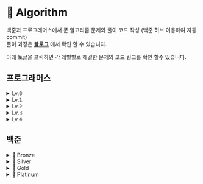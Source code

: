# 📌 Algorithm

백준과 프로그래머스에서 푼 알고리즘 문제와 풀이 코드 작성 (백준 허브 이용하여 자동 commit)   
풀이 과정은 **[블로그](https://hy-ung.tistory.com/category/Algorithm)** 에서 확인 할 수 있습니다.

아래 토글을 클릭하면 각 레별별로 해결한 문제와 코드 링크를 확인 할수 있습니다.   

## 프로그래머스
<details>
<summary>Lv.𝟘</summary>

- [두수의 차](https://github.com/hye-ung97/Algorithm/tree/8e17a3d259acd86e646ec4db1fae74af52aad166/%ED%94%84%EB%A1%9C%EA%B7%B8%EB%9E%98%EB%A8%B8%EC%8A%A4/lv0/120803.%E2%80%85%EB%91%90%E2%80%85%EC%88%98%EC%9D%98%E2%80%85%EC%B0%A8)
- [배열 두배 만들기](https://github.com/hye-ung97/Algorithm/tree/8e17a3d259acd86e646ec4db1fae74af52aad166/%ED%94%84%EB%A1%9C%EA%B7%B8%EB%9E%98%EB%A8%B8%EC%8A%A4/lv0/120809.%E2%80%85%EB%B0%B0%EC%97%B4%E2%80%85%EB%91%90%EB%B0%B0%E2%80%85%EB%A7%8C%EB%93%A4%EA%B8%B0)
- [나머지 구하기](https://github.com/hye-ung97/Algorithm/tree/8e17a3d259acd86e646ec4db1fae74af52aad166/%ED%94%84%EB%A1%9C%EA%B7%B8%EB%9E%98%EB%A8%B8%EC%8A%A4/lv0/120810.%E2%80%85%EB%82%98%EB%A8%B8%EC%A7%80%E2%80%85%EA%B5%AC%ED%95%98%EA%B8%B0)
- [로그인 성공?](https://github.com/hye-ung97/Algorithm/tree/8e17a3d259acd86e646ec4db1fae74af52aad166/%ED%94%84%EB%A1%9C%EA%B7%B8%EB%9E%98%EB%A8%B8%EC%8A%A4/lv0/120883.%E2%80%85%EB%A1%9C%EA%B7%B8%EC%9D%B8%E2%80%85%EC%84%B1%EA%B3%B5%EF%BC%9F)
- [A로 B만들기](https://github.com/hye-ung97/Algorithm/tree/8e17a3d259acd86e646ec4db1fae74af52aad166/%ED%94%84%EB%A1%9C%EA%B7%B8%EB%9E%98%EB%A8%B8%EC%8A%A4/lv0/120886.%E2%80%85A%EB%A1%9C%E2%80%85B%E2%80%85%EB%A7%8C%EB%93%A4%EA%B8%B0)
- [OX퀴즈](https://github.com/hye-ung97/Algorithm/tree/8e17a3d259acd86e646ec4db1fae74af52aad166/%ED%94%84%EB%A1%9C%EA%B7%B8%EB%9E%98%EB%A8%B8%EC%8A%A4/lv0/120907.%E2%80%85OX%ED%80%B4%EC%A6%88)
- [세균 증식](https://github.com/hye-ung97/Algorithm/tree/8e17a3d259acd86e646ec4db1fae74af52aad166/%ED%94%84%EB%A1%9C%EA%B7%B8%EB%9E%98%EB%A8%B8%EC%8A%A4/lv0/120910.%E2%80%85%EC%84%B8%EA%B7%A0%E2%80%85%EC%A6%9D%EC%8B%9D)
- [7의 개수](https://github.com/hye-ung97/Algorithm/tree/8e17a3d259acd86e646ec4db1fae74af52aad166/%ED%94%84%EB%A1%9C%EA%B7%B8%EB%9E%98%EB%A8%B8%EC%8A%A4/lv0/120912.%E2%80%857%EC%9D%98%E2%80%85%EA%B0%9C%EC%88%98)
- [잘라서 배열로 저장하기](https://github.com/hye-ung97/Algorithm/tree/8e17a3d259acd86e646ec4db1fae74af52aad166/%ED%94%84%EB%A1%9C%EA%B7%B8%EB%9E%98%EB%A8%B8%EC%8A%A4/lv0/120913.%E2%80%85%EC%9E%98%EB%9D%BC%EC%84%9C%E2%80%85%EB%B0%B0%EC%97%B4%EB%A1%9C%E2%80%85%EC%A0%80%EC%9E%A5%ED%95%98%EA%B8%B0)
- [연속된 수의 합](https://github.com/hye-ung97/Algorithm/tree/8e17a3d259acd86e646ec4db1fae74af52aad166/%ED%94%84%EB%A1%9C%EA%B7%B8%EB%9E%98%EB%A8%B8%EC%8A%A4/lv0/120923.%E2%80%85%EC%97%B0%EC%86%8D%EB%90%9C%E2%80%85%EC%88%98%EC%9D%98%E2%80%85%ED%95%A9)
- [옹알이(1)](https://github.com/hye-ung97/Algorithm/tree/8e17a3d259acd86e646ec4db1fae74af52aad166/%ED%94%84%EB%A1%9C%EA%B7%B8%EB%9E%98%EB%A8%B8%EC%8A%A4/lv0/120956.%E2%80%85%EC%98%B9%EC%95%8C%EC%9D%B4%E2%80%85%EF%BC%881%EF%BC%89)

</details>

<details>
<summary>Lv.𝟙</summary>

- [성격 유형 검사하기](https://github.com/hye-ung97/Algorithm/tree/8e17a3d259acd86e646ec4db1fae74af52aad166/%ED%94%84%EB%A1%9C%EA%B7%B8%EB%9E%98%EB%A8%B8%EC%8A%A4/lv1/118666.%E2%80%85%EC%84%B1%EA%B2%A9%E2%80%85%EC%9C%A0%ED%98%95%E2%80%85%EA%B2%80%EC%82%AC%ED%95%98%EA%B8%B0)
- [2016년](https://github.com/hye-ung97/Algorithm/tree/8e17a3d259acd86e646ec4db1fae74af52aad166/%ED%94%84%EB%A1%9C%EA%B7%B8%EB%9E%98%EB%A8%B8%EC%8A%A4/lv1/12901.%E2%80%852016%EB%85%84)
- [가운데 글자 가져오기](https://github.com/hye-ung97/Algorithm/tree/8e17a3d259acd86e646ec4db1fae74af52aad166/%ED%94%84%EB%A1%9C%EA%B7%B8%EB%9E%98%EB%A8%B8%EC%8A%A4/lv1/12903.%E2%80%85%EA%B0%80%EC%9A%B4%EB%8D%B0%E2%80%85%EA%B8%80%EC%9E%90%E2%80%85%EA%B0%80%EC%A0%B8%EC%98%A4%EA%B8%B0)
- [같은 숫자는 싫어](https://github.com/hye-ung97/Algorithm/tree/8e17a3d259acd86e646ec4db1fae74af52aad166/%ED%94%84%EB%A1%9C%EA%B7%B8%EB%9E%98%EB%A8%B8%EC%8A%A4/lv1/12906.%E2%80%85%EA%B0%99%EC%9D%80%E2%80%85%EC%88%AB%EC%9E%90%EB%8A%94%E2%80%85%EC%8B%AB%EC%96%B4)
- [나누어 떨어지는 숫자 배열](https://github.com/hye-ung97/Algorithm/tree/8e17a3d259acd86e646ec4db1fae74af52aad166/%ED%94%84%EB%A1%9C%EA%B7%B8%EB%9E%98%EB%A8%B8%EC%8A%A4/lv1/12910.%E2%80%85%EB%82%98%EB%88%84%EC%96%B4%E2%80%85%EB%96%A8%EC%96%B4%EC%A7%80%EB%8A%94%E2%80%85%EC%88%AB%EC%9E%90%E2%80%85%EB%B0%B0%EC%97%B4)
- [두 정수 사이의 합](https://github.com/hye-ung97/Algorithm/tree/8e17a3d259acd86e646ec4db1fae74af52aad166/%ED%94%84%EB%A1%9C%EA%B7%B8%EB%9E%98%EB%A8%B8%EC%8A%A4/lv1/12912.%E2%80%85%EB%91%90%E2%80%85%EC%A0%95%EC%88%98%E2%80%85%EC%82%AC%EC%9D%B4%EC%9D%98%E2%80%85%ED%95%A9)
- [문자열 내 마음대로 정렬하기](https://github.com/hye-ung97/Algorithm/tree/8e17a3d259acd86e646ec4db1fae74af52aad166/%ED%94%84%EB%A1%9C%EA%B7%B8%EB%9E%98%EB%A8%B8%EC%8A%A4/lv1/12915.%E2%80%85%EB%AC%B8%EC%9E%90%EC%97%B4%E2%80%85%EB%82%B4%E2%80%85%EB%A7%88%EC%9D%8C%EB%8C%80%EB%A1%9C%E2%80%85%EC%A0%95%EB%A0%AC%ED%95%98%EA%B8%B0)
- [문자열 내 p와 y의 개수](https://github.com/hye-ung97/Algorithm/tree/8e17a3d259acd86e646ec4db1fae74af52aad166/%ED%94%84%EB%A1%9C%EA%B7%B8%EB%9E%98%EB%A8%B8%EC%8A%A4/lv1/12916.%E2%80%85%EB%AC%B8%EC%9E%90%EC%97%B4%E2%80%85%EB%82%B4%E2%80%85p%EC%99%80%E2%80%85y%EC%9D%98%E2%80%85%EA%B0%9C%EC%88%98)
- [문자열 내림차순으로 배치하기](https://github.com/hye-ung97/Algorithm/tree/8e17a3d259acd86e646ec4db1fae74af52aad166/%ED%94%84%EB%A1%9C%EA%B7%B8%EB%9E%98%EB%A8%B8%EC%8A%A4/lv1/12917.%E2%80%85%EB%AC%B8%EC%9E%90%EC%97%B4%E2%80%85%EB%82%B4%EB%A6%BC%EC%B0%A8%EC%88%9C%EC%9C%BC%EB%A1%9C%E2%80%85%EB%B0%B0%EC%B9%98%ED%95%98%EA%B8%B0)
- [문자열 다루기 기본](https://github.com/hye-ung97/Algorithm/tree/8e17a3d259acd86e646ec4db1fae74af52aad166/%ED%94%84%EB%A1%9C%EA%B7%B8%EB%9E%98%EB%A8%B8%EC%8A%A4/lv1/12918.%E2%80%85%EB%AC%B8%EC%9E%90%EC%97%B4%E2%80%85%EB%8B%A4%EB%A3%A8%EA%B8%B0%E2%80%85%EA%B8%B0%EB%B3%B8)
- [서울에서 김서방 찾기](https://github.com/hye-ung97/Algorithm/tree/8e17a3d259acd86e646ec4db1fae74af52aad166/%ED%94%84%EB%A1%9C%EA%B7%B8%EB%9E%98%EB%A8%B8%EC%8A%A4/lv1/12919.%E2%80%85%EC%84%9C%EC%9A%B8%EC%97%90%EC%84%9C%E2%80%85%EA%B9%80%EC%84%9C%EB%B0%A9%E2%80%85%EC%B0%BE%EA%B8%B0)
- [소수 찾기](https://github.com/hye-ung97/Algorithm/tree/8e17a3d259acd86e646ec4db1fae74af52aad166/%ED%94%84%EB%A1%9C%EA%B7%B8%EB%9E%98%EB%A8%B8%EC%8A%A4/lv1/12921.%E2%80%85%EC%86%8C%EC%88%98%E2%80%85%EC%B0%BE%EA%B8%B0)
- [수박수박수박수박수박수?](https://github.com/hye-ung97/Algorithm/tree/8e17a3d259acd86e646ec4db1fae74af52aad166/%ED%94%84%EB%A1%9C%EA%B7%B8%EB%9E%98%EB%A8%B8%EC%8A%A4/lv1/12922.%E2%80%85%EC%88%98%EB%B0%95%EC%88%98%EB%B0%95%EC%88%98%EB%B0%95%EC%88%98%EB%B0%95%EC%88%98%EB%B0%95%EC%88%98%EF%BC%9F)
- [시저암호](https://github.com/hye-ung97/Algorithm/tree/8e17a3d259acd86e646ec4db1fae74af52aad166/%ED%94%84%EB%A1%9C%EA%B7%B8%EB%9E%98%EB%A8%B8%EC%8A%A4/lv1/12926.%E2%80%85%EC%8B%9C%EC%A0%80%E2%80%85%EC%95%94%ED%98%B8)
- [약수의 합](https://github.com/hye-ung97/Algorithm/tree/8e17a3d259acd86e646ec4db1fae74af52aad166/%ED%94%84%EB%A1%9C%EA%B7%B8%EB%9E%98%EB%A8%B8%EC%8A%A4/lv1/12928.%E2%80%85%EC%95%BD%EC%88%98%EC%9D%98%E2%80%85%ED%95%A9)
- [이상한 문자 만들기](https://github.com/hye-ung97/Algorithm/tree/8e17a3d259acd86e646ec4db1fae74af52aad166/%ED%94%84%EB%A1%9C%EA%B7%B8%EB%9E%98%EB%A8%B8%EC%8A%A4/lv1/12930.%E2%80%85%EC%9D%B4%EC%83%81%ED%95%9C%E2%80%85%EB%AC%B8%EC%9E%90%E2%80%85%EB%A7%8C%EB%93%A4%EA%B8%B0)
- [자릿수 더하기](https://github.com/hye-ung97/Algorithm/tree/8e17a3d259acd86e646ec4db1fae74af52aad166/%ED%94%84%EB%A1%9C%EA%B7%B8%EB%9E%98%EB%A8%B8%EC%8A%A4/lv1/12931.%E2%80%85%EC%9E%90%EB%A6%BF%EC%88%98%E2%80%85%EB%8D%94%ED%95%98%EA%B8%B0)
- [자연수 뒤집어 배열로 만들기](https://github.com/hye-ung97/Algorithm/tree/8e17a3d259acd86e646ec4db1fae74af52aad166/%ED%94%84%EB%A1%9C%EA%B7%B8%EB%9E%98%EB%A8%B8%EC%8A%A4/lv1/12932.%E2%80%85%EC%9E%90%EC%97%B0%EC%88%98%E2%80%85%EB%92%A4%EC%A7%91%EC%96%B4%E2%80%85%EB%B0%B0%EC%97%B4%EB%A1%9C%E2%80%85%EB%A7%8C%EB%93%A4%EA%B8%B0)
- [정수 내림차순으로 배치하기](https://github.com/hye-ung97/Algorithm/tree/8e17a3d259acd86e646ec4db1fae74af52aad166/%ED%94%84%EB%A1%9C%EA%B7%B8%EB%9E%98%EB%A8%B8%EC%8A%A4/lv1/12933.%E2%80%85%EC%A0%95%EC%88%98%E2%80%85%EB%82%B4%EB%A6%BC%EC%B0%A8%EC%88%9C%EC%9C%BC%EB%A1%9C%E2%80%85%EB%B0%B0%EC%B9%98%ED%95%98%EA%B8%B0)
- [정수 제곱근 판별](https://github.com/hye-ung97/Algorithm/tree/8e17a3d259acd86e646ec4db1fae74af52aad166/%ED%94%84%EB%A1%9C%EA%B7%B8%EB%9E%98%EB%A8%B8%EC%8A%A4/lv1/12934.%E2%80%85%EC%A0%95%EC%88%98%E2%80%85%EC%A0%9C%EA%B3%B1%EA%B7%BC%E2%80%85%ED%8C%90%EB%B3%84)
- [제일 작은 수 제거하기](https://github.com/hye-ung97/Algorithm/tree/8e17a3d259acd86e646ec4db1fae74af52aad166/%ED%94%84%EB%A1%9C%EA%B7%B8%EB%9E%98%EB%A8%B8%EC%8A%A4/lv1/12935.%E2%80%85%EC%A0%9C%EC%9D%BC%E2%80%85%EC%9E%91%EC%9D%80%E2%80%85%EC%88%98%E2%80%85%EC%A0%9C%EA%B1%B0%ED%95%98%EA%B8%B0)
- [짝수와 홀수](https://github.com/hye-ung97/Algorithm/tree/8e17a3d259acd86e646ec4db1fae74af52aad166/%ED%94%84%EB%A1%9C%EA%B7%B8%EB%9E%98%EB%A8%B8%EC%8A%A4/lv1/12937.%E2%80%85%EC%A7%9D%EC%88%98%EC%99%80%E2%80%85%ED%99%80%EC%88%98)
- [콜라츠 추측](https://github.com/hye-ung97/Algorithm/tree/8e17a3d259acd86e646ec4db1fae74af52aad166/%ED%94%84%EB%A1%9C%EA%B7%B8%EB%9E%98%EB%A8%B8%EC%8A%A4/lv1/12943.%E2%80%85%EC%BD%9C%EB%9D%BC%EC%B8%A0%E2%80%85%EC%B6%94%EC%B8%A1)
- [하샤드 수](https://github.com/hye-ung97/Algorithm/tree/8e17a3d259acd86e646ec4db1fae74af52aad166/%ED%94%84%EB%A1%9C%EA%B7%B8%EB%9E%98%EB%A8%B8%EC%8A%A4/lv1/12947.%E2%80%85%ED%95%98%EC%83%A4%EB%93%9C%E2%80%85%EC%88%98)
- [핸드폰 번호 가리기](https://github.com/hye-ung97/Algorithm/tree/8e17a3d259acd86e646ec4db1fae74af52aad166/%ED%94%84%EB%A1%9C%EA%B7%B8%EB%9E%98%EB%A8%B8%EC%8A%A4/lv1/12948.%E2%80%85%ED%95%B8%EB%93%9C%ED%8F%B0%E2%80%85%EB%B2%88%ED%98%B8%E2%80%85%EA%B0%80%EB%A6%AC%EA%B8%B0)
- [행렬의 덧셈](https://github.com/hye-ung97/Algorithm/tree/8e17a3d259acd86e646ec4db1fae74af52aad166/%ED%94%84%EB%A1%9C%EA%B7%B8%EB%9E%98%EB%A8%B8%EC%8A%A4/lv1/12950.%E2%80%85%ED%96%89%EB%A0%AC%EC%9D%98%E2%80%85%EB%8D%A7%EC%85%88)
- [x만큼 간격이 있는 n개의 숫자](https://github.com/hye-ung97/Algorithm/tree/8e17a3d259acd86e646ec4db1fae74af52aad166/%ED%94%84%EB%A1%9C%EA%B7%B8%EB%9E%98%EB%A8%B8%EC%8A%A4/lv1/12954.%E2%80%85x%EB%A7%8C%ED%81%BC%E2%80%85%EA%B0%84%EA%B2%A9%EC%9D%B4%E2%80%85%EC%9E%88%EB%8A%94%E2%80%85n%EA%B0%9C%EC%9D%98%E2%80%85%EC%88%AB%EC%9E%90)
- [직사각형 별 찍기](https://github.com/hye-ung97/Algorithm/tree/8e17a3d259acd86e646ec4db1fae74af52aad166/%ED%94%84%EB%A1%9C%EA%B7%B8%EB%9E%98%EB%A8%B8%EC%8A%A4/lv1/12969.%E2%80%85%EC%A7%81%EC%82%AC%EA%B0%81%ED%98%95%E2%80%85%EB%B3%84%EC%B0%8D%EA%B8%B0)
- [소수 만들기](https://github.com/hye-ung97/Algorithm/tree/8e17a3d259acd86e646ec4db1fae74af52aad166/%ED%94%84%EB%A1%9C%EA%B7%B8%EB%9E%98%EB%A8%B8%EC%8A%A4/lv1/12977.%E2%80%85%EC%86%8C%EC%88%98%E2%80%85%EB%A7%8C%EB%93%A4%EA%B8%B0)
- [예산](https://github.com/hye-ung97/Algorithm/tree/8e17a3d259acd86e646ec4db1fae74af52aad166/%ED%94%84%EB%A1%9C%EA%B7%B8%EB%9E%98%EB%A8%B8%EC%8A%A4/lv1/12982.%E2%80%85%EC%98%88%EC%82%B0)
- [숫자 짝꿍](https://github.com/hye-ung97/Algorithm/tree/8e17a3d259acd86e646ec4db1fae74af52aad166/%ED%94%84%EB%A1%9C%EA%B7%B8%EB%9E%98%EB%A8%B8%EC%8A%A4/lv1/131128.%E2%80%85%EC%88%AB%EC%9E%90%E2%80%85%EC%A7%9D%EA%BF%8D)
- [삼총사](https://github.com/hye-ung97/Algorithm/tree/8e17a3d259acd86e646ec4db1fae74af52aad166/%ED%94%84%EB%A1%9C%EA%B7%B8%EB%9E%98%EB%A8%B8%EC%8A%A4/lv1/131705.%E2%80%85%EC%82%BC%EC%B4%9D%EC%82%AC)
- [비밀지도](https://github.com/hye-ung97/Algorithm/tree/8e17a3d259acd86e646ec4db1fae74af52aad166/%ED%94%84%EB%A1%9C%EA%B7%B8%EB%9E%98%EB%A8%B8%EC%8A%A4/lv1/17681.%E2%80%85%EF%BC%BB1%EC%B0%A8%EF%BC%BD%E2%80%85%EB%B9%84%EB%B0%80%EC%A7%80%EB%8F%84)
- [다트 게임](https://github.com/hye-ung97/Algorithm/tree/8e17a3d259acd86e646ec4db1fae74af52aad166/%ED%94%84%EB%A1%9C%EA%B7%B8%EB%9E%98%EB%A8%B8%EC%8A%A4/lv1/17682.%E2%80%85%EF%BC%BB1%EC%B0%A8%EF%BC%BD%E2%80%85%EB%8B%A4%ED%8A%B8%E2%80%85%EA%B2%8C%EC%9E%84)
- [폰켓몬](https://github.com/hye-ung97/Algorithm/tree/8e17a3d259acd86e646ec4db1fae74af52aad166/%ED%94%84%EB%A1%9C%EA%B7%B8%EB%9E%98%EB%A8%B8%EC%8A%A4/lv1/1845.%E2%80%85%ED%8F%B0%EC%BC%93%EB%AA%AC)
- [완주하지 못한 선수](https://github.com/hye-ung97/Algorithm/tree/8e17a3d259acd86e646ec4db1fae74af52aad166/%ED%94%84%EB%A1%9C%EA%B7%B8%EB%9E%98%EB%A8%B8%EC%8A%A4/lv1/42576.%E2%80%85%EC%99%84%EC%A3%BC%ED%95%98%EC%A7%80%E2%80%85%EB%AA%BB%ED%95%9C%E2%80%85%EC%84%A0%EC%88%98)
- [K번째수](https://github.com/hye-ung97/Algorithm/tree/8e17a3d259acd86e646ec4db1fae74af52aad166/%ED%94%84%EB%A1%9C%EA%B7%B8%EB%9E%98%EB%A8%B8%EC%8A%A4/lv1/42748.%E2%80%85K%EB%B2%88%EC%A7%B8%EC%88%98)
- [모의고사](https://github.com/hye-ung97/Algorithm/tree/8e17a3d259acd86e646ec4db1fae74af52aad166/%ED%94%84%EB%A1%9C%EA%B7%B8%EB%9E%98%EB%A8%B8%EC%8A%A4/lv1/42840.%E2%80%85%EB%AA%A8%EC%9D%98%EA%B3%A0%EC%82%AC)
- [체육복](https://github.com/hye-ung97/Algorithm/tree/8e17a3d259acd86e646ec4db1fae74af52aad166/%ED%94%84%EB%A1%9C%EA%B7%B8%EB%9E%98%EB%A8%B8%EC%8A%A4/lv1/42862.%E2%80%85%EC%B2%B4%EC%9C%A1%EB%B3%B5)
- [실패율](https://github.com/hye-ung97/Algorithm/tree/8e17a3d259acd86e646ec4db1fae74af52aad166/%ED%94%84%EB%A1%9C%EA%B7%B8%EB%9E%98%EB%A8%B8%EC%8A%A4/lv1/42889.%E2%80%85%EC%8B%A4%ED%8C%A8%EC%9C%A8)
- [두 개 뽑아서 더하기](https://github.com/hye-ung97/Algorithm/tree/8e17a3d259acd86e646ec4db1fae74af52aad166/%ED%94%84%EB%A1%9C%EA%B7%B8%EB%9E%98%EB%A8%B8%EC%8A%A4/lv1/68644.%E2%80%85%EB%91%90%E2%80%85%EA%B0%9C%E2%80%85%EB%BD%91%EC%95%84%EC%84%9C%E2%80%85%EB%8D%94%ED%95%98%EA%B8%B0)
- [3진법 뒤집기](https://github.com/hye-ung97/Algorithm/tree/8e17a3d259acd86e646ec4db1fae74af52aad166/%ED%94%84%EB%A1%9C%EA%B7%B8%EB%9E%98%EB%A8%B8%EC%8A%A4/lv1/68935.%E2%80%853%EC%A7%84%EB%B2%95%E2%80%85%EB%92%A4%EC%A7%91%EA%B8%B0)
- [내적](https://github.com/hye-ung97/Algorithm/tree/8e17a3d259acd86e646ec4db1fae74af52aad166/%ED%94%84%EB%A1%9C%EA%B7%B8%EB%9E%98%EB%A8%B8%EC%8A%A4/lv1/70128.%E2%80%85%EB%82%B4%EC%A0%81)
- [신규 아이디 추천](https://github.com/hye-ung97/Algorithm/tree/8e17a3d259acd86e646ec4db1fae74af52aad166/%ED%94%84%EB%A1%9C%EA%B7%B8%EB%9E%98%EB%A8%B8%EC%8A%A4/lv1/72410.%E2%80%85%EC%8B%A0%EA%B7%9C%E2%80%85%EC%95%84%EC%9D%B4%EB%94%94%E2%80%85%EC%B6%94%EC%B2%9C)
- [음양 더하기](https://github.com/hye-ung97/Algorithm/tree/8e17a3d259acd86e646ec4db1fae74af52aad166/%ED%94%84%EB%A1%9C%EA%B7%B8%EB%9E%98%EB%A8%B8%EC%8A%A4/lv1/76501.%E2%80%85%EC%9D%8C%EC%96%91%E2%80%85%EB%8D%94%ED%95%98%EA%B8%B0)
- [로또의 최고 순위와 최저 순위](https://github.com/hye-ung97/Algorithm/tree/8e17a3d259acd86e646ec4db1fae74af52aad166/%ED%94%84%EB%A1%9C%EA%B7%B8%EB%9E%98%EB%A8%B8%EC%8A%A4/lv1/77484.%E2%80%85%EB%A1%9C%EB%98%90%EC%9D%98%E2%80%85%EC%B5%9C%EA%B3%A0%E2%80%85%EC%88%9C%EC%9C%84%EC%99%80%E2%80%85%EC%B5%9C%EC%A0%80%E2%80%85%EC%88%9C%EC%9C%84)
- [약수의 개수와 덧셈](https://github.com/hye-ung97/Algorithm/tree/8e17a3d259acd86e646ec4db1fae74af52aad166/%ED%94%84%EB%A1%9C%EA%B7%B8%EB%9E%98%EB%A8%B8%EC%8A%A4/lv1/77884.%E2%80%85%EC%95%BD%EC%88%98%EC%9D%98%E2%80%85%EA%B0%9C%EC%88%98%EC%99%80%E2%80%85%EB%8D%A7%EC%85%88)
- [숫자 문자열과 영단어](https://github.com/hye-ung97/Algorithm/tree/8e17a3d259acd86e646ec4db1fae74af52aad166/%ED%94%84%EB%A1%9C%EA%B7%B8%EB%9E%98%EB%A8%B8%EC%8A%A4/lv1/81301.%E2%80%85%EC%88%AB%EC%9E%90%E2%80%85%EB%AC%B8%EC%9E%90%EC%97%B4%EA%B3%BC%E2%80%85%EC%98%81%EB%8B%A8%EC%96%B4)
- [부족한 금액 계산하기](https://github.com/hye-ung97/Algorithm/tree/8e17a3d259acd86e646ec4db1fae74af52aad166/%ED%94%84%EB%A1%9C%EA%B7%B8%EB%9E%98%EB%A8%B8%EC%8A%A4/lv1/82612.%E2%80%85%EB%B6%80%EC%A1%B1%ED%95%9C%E2%80%85%EA%B8%88%EC%95%A1%E2%80%85%EA%B3%84%EC%82%B0%ED%95%98%EA%B8%B0)
- [없는 숫자 더하기](https://github.com/hye-ung97/Algorithm/tree/8e17a3d259acd86e646ec4db1fae74af52aad166/%ED%94%84%EB%A1%9C%EA%B7%B8%EB%9E%98%EB%A8%B8%EC%8A%A4/lv1/86051.%E2%80%85%EC%97%86%EB%8A%94%E2%80%85%EC%88%AB%EC%9E%90%E2%80%85%EB%8D%94%ED%95%98%EA%B8%B0)
- [최소직사각형](https://github.com/hye-ung97/Algorithm/tree/8e17a3d259acd86e646ec4db1fae74af52aad166/%ED%94%84%EB%A1%9C%EA%B7%B8%EB%9E%98%EB%A8%B8%EC%8A%A4/lv1/86491.%E2%80%85%EC%B5%9C%EC%86%8C%EC%A7%81%EC%82%AC%EA%B0%81%ED%98%95)
- [나머지가 1이 되는 수 찾기](https://github.com/hye-ung97/Algorithm/tree/8e17a3d259acd86e646ec4db1fae74af52aad166/%ED%94%84%EB%A1%9C%EA%B7%B8%EB%9E%98%EB%A8%B8%EC%8A%A4/lv1/87389.%E2%80%85%EB%82%98%EB%A8%B8%EC%A7%80%EA%B0%80%E2%80%851%EC%9D%B4%E2%80%85%EB%90%98%EB%8A%94%E2%80%85%EC%88%98%E2%80%85%EC%B0%BE%EA%B8%B0)
- [신고 결과 받기](https://github.com/hye-ung97/Algorithm/tree/8e17a3d259acd86e646ec4db1fae74af52aad166/%ED%94%84%EB%A1%9C%EA%B7%B8%EB%9E%98%EB%A8%B8%EC%8A%A4/lv1/92334.%E2%80%85%EC%8B%A0%EA%B3%A0%E2%80%85%EA%B2%B0%EA%B3%BC%E2%80%85%EB%B0%9B%EA%B8%B0)
- [덧칠하기](프로그래머스/unrated/161989. 덧칠하기/덧칠하기.java)
- [공원 산책](프로그래머스/unrated/172928. 공원 산책/README.md)
- [바탕화면 정리](프로그래머스/unrated/161990. 바탕화면 정리/README.md)
- [최대공약수와 최소공배수](프로그래머스/lv1/12940. 최대공약수와 최소공배수)

</details>

<details>
<summary>Lv.𝟚</summary>

- [두 큐 합 같게 만들기](https://github.com/hye-ung97/Algorithm/tree/8e17a3d259acd86e646ec4db1fae74af52aad166/%ED%94%84%EB%A1%9C%EA%B7%B8%EB%9E%98%EB%A8%B8%EC%8A%A4/lv2/118667.%E2%80%85%EB%91%90%E2%80%85%ED%81%90%E2%80%85%ED%95%A9%E2%80%85%EA%B0%99%EA%B2%8C%E2%80%85%EB%A7%8C%EB%93%A4%EA%B8%B0)
- [124 나라의 숫자](https://github.com/hye-ung97/Algorithm/tree/8e17a3d259acd86e646ec4db1fae74af52aad166/%ED%94%84%EB%A1%9C%EA%B7%B8%EB%9E%98%EB%A8%B8%EC%8A%A4/lv2/12899.%E2%80%85124%E2%80%85%EB%82%98%EB%9D%BC%EC%9D%98%E2%80%85%EC%88%AB%EC%9E%90)
- [가장 큰 정사각형 찾기](https://github.com/hye-ung97/Algorithm/tree/8e17a3d259acd86e646ec4db1fae74af52aad166/%ED%94%84%EB%A1%9C%EA%B7%B8%EB%9E%98%EB%A8%B8%EC%8A%A4/lv2/12905.%E2%80%85%EA%B0%80%EC%9E%A5%E2%80%85%ED%81%B0%E2%80%85%EC%A0%95%EC%82%AC%EA%B0%81%ED%98%95%E2%80%85%EC%B0%BE%EA%B8%B0)
- [올바른 괄호](https://github.com/hye-ung97/Algorithm/tree/8e17a3d259acd86e646ec4db1fae74af52aad166/%ED%94%84%EB%A1%9C%EA%B7%B8%EB%9E%98%EB%A8%B8%EC%8A%A4/lv2/12909.%E2%80%85%EC%98%AC%EB%B0%94%EB%A5%B8%E2%80%85%EA%B4%84%ED%98%B8)
- [다음 큰 숫자](https://github.com/hye-ung97/Algorithm/tree/8e17a3d259acd86e646ec4db1fae74af52aad166/%ED%94%84%EB%A1%9C%EA%B7%B8%EB%9E%98%EB%A8%B8%EC%8A%A4/lv2/12911.%E2%80%85%EB%8B%A4%EC%9D%8C%E2%80%85%ED%81%B0%E2%80%85%EC%88%AB%EC%9E%90)
- [땅따먹기](https://github.com/hye-ung97/Algorithm/tree/8e17a3d259acd86e646ec4db1fae74af52aad166/%ED%94%84%EB%A1%9C%EA%B7%B8%EB%9E%98%EB%A8%B8%EC%8A%A4/lv2/12913.%E2%80%85%EB%95%85%EB%94%B0%EB%A8%B9%EA%B8%B0)
- [멀리 뛰기](https://github.com/hye-ung97/Algorithm/tree/8e17a3d259acd86e646ec4db1fae74af52aad166/%ED%94%84%EB%A1%9C%EA%B7%B8%EB%9E%98%EB%A8%B8%EC%8A%A4/lv2/12914.%E2%80%85%EB%A9%80%EB%A6%AC%E2%80%85%EB%9B%B0%EA%B8%B0)
- [숫자의 표현](프로그래머스/lv2/12924. 숫자의 표현)
- [줄 서는 방법](프로그래머스/lv2/12936. 줄 서는 방법)
- [최댓값과 최솟값](프로그래머스/lv2/12939. 최댓값과 최솟값)
- [최솟값 만들기](프로그래머스/lv2/12941. 최솟값 만들기)
- [피보나치 수](프로그래머스/lv2/12945. 피보나치 수)
- [행렬의 곱셈](프로그래머스/lv2/12949. 행렬의 곱셈)
- [JadenCase 문자열 만들기](프로그래머스/lv2/12951. JadenCase 문자열 만들기)
- [N개의 최소공배수](프로그래머스/lv2/12953. N개의 최소공배수)
- [짝지어 제거하기](프로그래머스/lv2/12973. 짝지어 제거하기)
- [점프와 순간 이동](프로그래머스/lv2/12980. 점프와 순간 이동)
- [영어 끝말잇기](프로그래머스/lv2/12981. 영어 끝말잇기)
- [가격이 제일 비싼 식품의 정보 출력하기](https://github.com/hye-ung97/Algorithm/tree/8e17a3d259acd86e646ec4db1fae74af52aad166/%ED%94%84%EB%A1%9C%EA%B7%B8%EB%9E%98%EB%A8%B8%EC%8A%A4/lv2/131115.%E2%80%85%EA%B0%80%EA%B2%A9%EC%9D%B4%E2%80%85%EC%A0%9C%EC%9D%BC%E2%80%85%EB%B9%84%EC%8B%BC%E2%80%85%EC%8B%9D%ED%92%88%EC%9D%98%E2%80%85%EC%A0%95%EB%B3%B4%E2%80%85%EC%B6%9C%EB%A0%A5%ED%95%98%EA%B8%B0)
- [할인 행사](프로그래머스/lv2/131127. 할인 행사)
- [연속 부분 수열 합의 개수](프로그래머스/lv2/131701. 연속 부분 수열 합의 개수)
- [뉴스 클러스터링](프로그래머스/lv2/17677. ［1차］ 뉴스 클러스터링)
- [캐시](프로그래머스/lv2/17680. ［1차］ 캐시)
- [압축](프로그래머스/lv2/17684. ［3차］ 압축)
- [파일명 정렬](프로그래머스/lv2/17686. ［3차］ 파일명 정렬)
- [n진수 게임](프로그래머스/lv2/17687. ［3차］ n진수 게임)
- [전화번호 목록](프로그래머스/lv2/42577. 전화번호 목록)
- [의상](프로그래머스/lv2/42578. 의상)
- [다리를 지나는 트럭](프로그래머스/lv2/42583. 다리를 지나는 트럭)
- [주식가격](프로그래머스/lv2/42584. 주식가격)
- [기능개발](프로그래머스/lv2/42586. 기능개발)
- [프린터](프로그래머스/lv2/42587. 프린터)
- [더 맵게](프로그래머스/lv2/42626. 더 맵게)
- [가장 큰 수](프로그래머스/lv2/42746. 가장 큰 수)
- [H-Index](프로그래머스/lv2/42747. H－Index)
- [소수 찾기](프로그래머스/lv2/42839. 소수 찾기)
- [카펫](프로그래머스/lv2/42842. 카펫)
- [큰 수 만들기](프로그래머스/lv2/42883. 큰 수 만들기)
- [구명보트](프로그래머스/lv2/42885. 구명보트)
- [오픈채팅방](프로그래머스/lv2/42888. 오픈채팅방)
- [타겟 넘버](프로그래머스/lv2/43165. 타겟 넘버)
- [스킬트리](프로그래머스/lv2/49993. 스킬트리)
- [방문 길이](프로그래머스/lv2/49994. 방문 길이)
- [튜플](프로그래머스/lv2/64065. 튜플)
- [수식 최대화](프로그래머스/lv2/67257. ［카카오 인턴］ 수식 최대화)
- [쿼드압축 후 개수 세기](프로그래머스/lv2/68936. 쿼드압축 후 개수 세기)
- [이진 변환 반복 하기](프로그래머스/lv2/70129. 이진 변환 반복하기)
- [메뉴 리뉴얼](프로그래머스/lv2/72411. 메뉴 리뉴얼)
- [괄호 회전하기](프로그래머스/lv2/76502. 괄호 회전하기)
- [2개 이하로 다른 비트](프로그래머스/lv2/77885. 2개 이하로 다른 비트)
- [모음 사전](프로그래머스/lv2/84512. 모음 사전)
- [피로도](프로그래머스/lv2/87946. 피로도)
- [k진수에서 소수 개수 구하기](프로그래머스/lv2/92335. k진수에서 소수 개수 구하기)
- [주차 요금 계산](https://github.com/hye-ung97/Algorithm/tree/8e17a3d259acd86e646ec4db1fae74af52aad166/%ED%94%84%EB%A1%9C%EA%B7%B8%EB%9E%98%EB%A8%B8%EC%8A%A4/lv2/92341.%E2%80%85%EC%A3%BC%EC%B0%A8%E2%80%85%EC%9A%94%EA%B8%88%E2%80%85%EA%B3%84%EC%82%B0)
- [택배상자](프로그래머스/lv2/131704. 택배상자)
- [마법의 엘리베이터](프로그래머스/unrated/148653. 마법의 엘리베이터)
- [방금그곡](프로그래머스/lv2/17683. ［3차］ 방금그곡)
- [예상 대진표](프로그래머스/lv2/12985. 예상 대진표)
- [n＾2 배열 자르기](프로그래머스/lv2/87390. n＾2 배열 자르기)

</details>

<details>
<summary>Lv.𝟛</summary>

- [가장 긴 팰린드롬](프로그래머스/lv3/12904. 가장 긴 팰린드롬)
- [거스름돈](프로그래머스/lv3/12907. 거스름돈)
- [야근 지수](프로그래머스/lv3/12927. 야근 지수)
- [최고의 집합](프로그래머스/lv3/12938. 최고의 집합)
- [스티커 모으기(2)](프로그래머스/lv3/12971. 스티커 모으기（2）)
- [기지국 설치](프로그래머스/lv3/12979. 기지국 설치)
- [숫자 게임](프로그래머스/lv3/12987. 숫자 게임)
- [베스트앨범](프로그래머스/lv3/42579. 베스트앨범)
- [이중우선순위큐](프로그래머스/lv3/42628. 이중우선순위큐)
- [단속카메라](프로그래머스/lv3/42884. 단속카메라)
- [등굣길](프로그래머스/lv3/42898. 등굣길)
- [정수 삼각형](프로그래머스/lv3/43105. 정수 삼각형)
- [네트워크](프로그래머스/lv3/43162. 네트워크)
- [단어 변환](프로그래머스/lv3/43163. 단어 변환)
- [여행경로](프로그래머스/lv3/43164. 여행경로)
- [입국 심사](프로그래머스/lv3/43238. 입국심사)
- [가장 먼 노드](프로그래머스/lv3/49189. 가장 먼 노드)
- [순위](프로그래머스/lv3/49191. 순위)
- [불량 사용자](프로그래머스/lv3/64064. 불량 사용자)
- [보석 쇼핑](프로그래머스/lv3/67258. ［카카오 인턴］ 보석 쇼핑)

</details>

<details>
<summary>Lv.𝟜</summary>

- [징검다리](프로그래머스/lv4/43236. 징검다리)
- [호텔 방 배정](프로그래머스/lv4/64063. 호텔 방 배정)
- [쿠키 구입](프로그래머스/lv4/49995. 쿠키 구입)

</details>

## 백준

<details>
<summary>🥉 Bronze</summary>

- [11721. 열 개씩 끊어 출력하기](백준/Bronze/11721. 열 개씩 끊어 출력하기)

</details>

<details>
<summary>🥈 Silver</summary>

- [1074. Z](백준/Silver/1074. Z)
- [10844. 쉬운 계단 수](백준/Silver/10844. 쉬운 계단 수)
- [11047. 동전 0](백준/Silver/11047. 동전 0)
- [11286. 절댓값 힙](백준/Silver/11286. 절댓값 힙)
- [11399. ATM](백준/Silver/11399. ATM)
- [1149. RGB거리](백준/Silver/1149. RGB거리)
- [11724. 연결 요소의 개수](백준/Silver/11724. 연결 요소의 개수)
- [1182. 부분수열의 합](백준/Silver/1182. 부분수열의 합)
- [11866. 요세푸스 문제 0](백준/Silver/11866. 요세푸스 문제 0)
- [1260. DFS와 BFS](백준/Silver/1260. DFS와 BFS)
- [12891. DNA 비밀번호](백준/Silver/12891. DNA 비밀번호)
- [1325. 효율적인 해킹](백준/Silver/1325. 효율적인 해킹)
- [1436. 영화감독 숌](백준/Silver/1436. 영화감독 숌)
- [1541. 잃어버린 괄호](백준/Silver/1541. 잃어버린 괄호)
- [15649. N과 M （1）](백준/Silver/15649. N과 M （1）)
- [15828. Router](백준/Silver/15828. Router)
- [1764. 듣보잡](백준/Silver/1764. 듣보잡)
- [1789. 수들의 합](백준/Silver/1789. 수들의 합)
- [18352. 특정 거리의 도시 찾기](백준/Silver/18352. 특정 거리의 도시 찾기)
- [1874. 스택 수열](백준/Silver/1874. 스택 수열)
- [1920. 수 찾기](백준/Silver/1920. 수 찾기)
- [1929. 소수 구하기](백준/Silver/1929. 소수 구하기)
- [1931. 회의실 배정](백준/Silver/1931. 회의실 배정)
- [1940. 주몽](백준/Silver/1940. 주몽)
- [2018. 수들의 합 5](백준/Silver/2018. 수들의 합 5)
- [2164. 카드2](백준/Silver/2164. 카드2)
- [2178. 미로 탐색](백준/Silver/2178. 미로 탐색)
- [2217. 로프](백준/Silver/2217. 로프)
- [2343. 기타 레슨](백준/Silver/2343. 기타 레슨)
- [2606. 바이러스](백준/Silver/2606. 바이러스)
- [2667. 단지번호붙이기](백준/Silver/2667. 단지번호붙이기)
- [2839. 설탕 배달](백준/Silver/2839. 설탕 배달)
- [4673. 셀프 넘버](백준/Silver/4673. 셀프 넘버)
- [5567. 결혼식](백준/Silver/5567. 결혼식)
- [6603. 로또](백준/Silver/6603. 로또)

</details>

<details>
<summary>🥇 Gold</summary>

- [10026. 적록색약](백준/Gold/10026. 적록색약)
- [1030. 프렉탈 평면](백준/Gold/1030. 프렉탈 평면)
- [1107. 리모컨](백준/Gold/1107. 리모컨)
- [11404. 플로이드](백준/Gold/11404. 플로이드)
- [11657. 타임머신](백준/Gold/11657. 타임머신)
- [1167. 트리의 지름](백준/Gold/1167. 트리의 지름)
- [1197. 최소 스패닝 트리](백준/Gold/1197. 최소 스패닝 트리)
- [1202. 보석 도둑](백준/Gold/1202. 보석 도둑)
- [1253. 좋다](백준/Gold/1253. 좋다)
- [1261. 알고스팟](백준/Gold/1261. 알고스팟)
- [12865. 평범한 배낭](백준/Gold/12865. 평범한 배낭)
- [13023. ABCDE](백준/Gold/13023. ABCDE)
- [1377. 버블 소트](백준/Gold/1377. 버블 소트)
- [1461. 도서관](백준/Gold/1461. 도서관)
- [1484. 다이어트](백준/Gold/1484. 다이어트)
- [15927. 회문은 회문아니야！！](백준/Gold/15927. 회문은 회문아니야！！)
- [16120. PPAP](백준/Gold/16120. PPAP)
- [1700. 멀티탭 스케줄링](백준/Gold/1700. 멀티탭 스케줄링)
- [1707. 이분 그래프](백준/Gold/1707. 이분 그래프)
- [1715. 카드 정렬하기](백준/Gold/1715. 카드 정렬하기)
- [1717. 집합의 표현](백준/Gold/1717. 집합의 표현)
- [17298. 오큰수](백준/Gold/17298. 오큰수)
- [1744. 수 묶기](백준/Gold/1744. 수 묶기)
- [1753. 최단경로](백준/Gold/1753. 최단경로)
- [1759. 암호 만들기](백준/Gold/1759. 암호 만들기)
- [1806. 부분합](백준/Gold/1806. 부분합)
- [1915. 가장 큰 정사각형](백준/Gold/1915. 가장 큰 정사각형)
- [1916. 최소비용 구하기](백준/Gold/1916. 최소비용 구하기)
- [1976. 여행 가자](백준/Gold/1976. 여행 가자)
- [2023. 신기한 소수](백준/Gold/2023. 신기한 소수)
- [21758. 꿀 따기](백준/Gold/21758. 꿀 따기)
- [2230. 수 고르기](백준/Gold/2230. 수 고르기)
- [2293. 동전 1](백준/Gold/2293. 동전 1)
- [2437. 저울](백준/Gold/2437. 저울)
- [2470. 두 용액](백준/Gold/2470. 두 용액)
- [2616. 소형기관차](백준/Gold/2616. 소형기관차)
- [2812. 크게 만들기](백준/Gold/2812. 크게 만들기)
- [4386. 별자리 만들기](백준/Gold/4386. 별자리 만들기)
- [7576. 토마토](백준/Gold/7576. 토마토)
- [9663. N－Queen](백준/Gold/9663. N－Queen)

</details>

<details>
<summary>💎 Platinum</summary>

- [가장 긴 증가하는 부분 수열5](백준/Platinum/14003. 가장 긴 증가하는 부분 수열 5)
- [K번째 최단경로 찾기](백준/Platinum/1854. K번째 최단경로 찾기)

</details>






